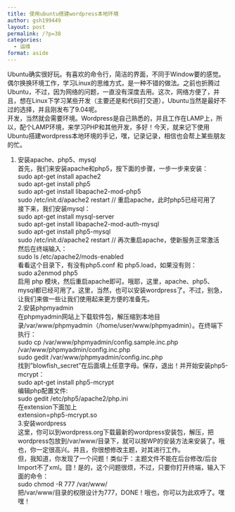 ```yaml
---
title: 使用ubuntu搭建wordpress本地环境
author: gsh199449
layout: post
permalink: /?p=38
categories:
  - 运维
format: aside
---
```

Ubuntu确实很好玩。有喜欢的命令行，简洁的界面，不同于Window要的感觉。偶尔换换环境工作，学习Linux的思维方式，是一种不错的做法。之前也折腾过Ubuntu，不过，因为网络的问题，一直没有深度去用。这次，网络方便了，并且，想在Linux下学习某些开发（主要还是和代码打交道），Ubuntu当然是最好不过的选择，并且刚发布了9.04呢。  
开发，当然就会需要环境。Wordpress是自己熟悉的，并且工作在LAMP上，所以，配个LAMP环境，来学习PHP和其他开发，多好！今天，就来记下使用Ubuntu搭建wordpress本地环境的手记，嘿，记录记录，相信也会帮上某些朋友的忙。  
1. 安装apache、php5、mysql  
首先，我们来安装apache和php5，按下面的步骤，一步一步来安装：  
sudo apt-get install apache2  
sudo apt-get install php5  
sudo apt-get install libapache2-mod-php5  
sudo /etc/init.d/apache2 restart // 重启apache，此时php5已经可用了  
接下来，我们安装mysql：  
sudo apt-get install mysql-server  
sudo apt-get install libapache2-mod-auth-mysql  
sudo apt-get install php5-mysql  
sudo /etc/init.d/apache2 restart // 再次重启apache，使新服务正常激活  
然后在终端输入：  
sudo ls /etc/apache2/mods-enabled  
看看这个目录下，有没有php5.conf 和 php5.load，如果没有则：  
sudo a2enmod php5  
启用 php 模块，然后重启apache即可。哦耶，这里，apache、php5、mysql都已经可用了。这里，当然，也可以安装wordpress了。不过，别急，让我们来做一些让我们使用起来更方便的准备先。  
2.安装phpmyadmin  
在phpmyadmin网站上下载软件包，解压缩到本地目录/var/www/phpmyadmin（/home/user/www/phpmyadmin）。在终端下执行：  
sudo cp /var/www/phpmyadmin/config.sample.inc.php /var/www/phpmyadmin/config.inc.php  
sudo gedit /var/www/phpmyadmin/config.inc.php  
找到&#8221;blowfish_secret&#8221;在后面填上任意字母。保存，退出！并开始安装php5-mcrypt：  
sudo apt-get install php5-mcrypt  
编辑php配置文件:  
sudo gedit /etc/php5/apache2/php.ini  
在extension下面加上  
extension=php5-mcrypt.so  
3.安装wordpress  
这里，你可以到wordpress.org下载最新的wordpress安装包，解压，把wordpress包放到/var/www/目录下，就可以按WP的安装方法来安装了。哦也，你一定很高兴。并且，你很想修改主题，对其进行工作。  
但，我知道，你发现了一个问题！类似于：主题文件不能在后台修改/后台Import不了xml。囧！是的，这个问题很烦，不过，只要你打开终端，输入下面的命令：  
sudo chmod -R 777 /var/www/  
把/var/www/目录的权限设计为777，DONE！哦也，你可以为此欢呼了。嘿嘿！